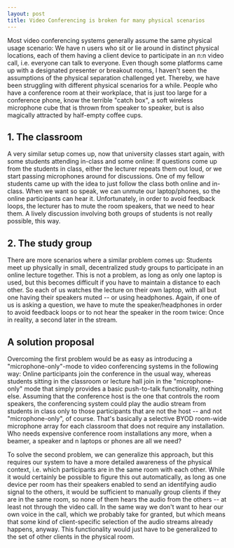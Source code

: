 ```yaml
---
layout: post
title: Video Conferencing is broken for many physical scenarios
---
```


Most video conferencing systems generally assume the same physical usage scenario: We have n users who sit or lie around in distinct physical locations, each of them having a client device to participate in an n:n video call, i.e. everyone can talk to everyone. Even though some platforms came up with a designated presenter or breakout rooms, I haven't seen the assumptions of the physical separation challenged yet. Thereby, we have been struggling with different physical scenarios for a while. People who have a conference room at their workplace, that is just too large for a conference phone, know the terrible "catch box", a soft wireless microphone cube that is thrown from speaker to speaker, but is also magically attracted by half-empty coffee cups.

## 1. The classroom

A very similar setup comes up, now that university classes start again, with some students attending in-class and some online: If questions come up from the students in class, either the lecturer repeats them out loud, or we start passing microphones around for discussions. One of my fellow students came up with the idea to just follow the class both online and in-class. When we want so speak, we can unmute our laptop/phones, so the online participants can hear it. Unfortunately, in order to avoid feedback loops, the lecturer has to mute the room speakers, that we need to hear them. A lively discussion involving both groups of students is not really possible, this way.

## 2. The study group

There are more scenarios where a similar problem comes up: Students meet up physically in small, decentralized study groups to participate in an online lecture together. This is not a problem, as long as only one laptop is used, but this becomes difficult if you have to maintain a distance to each other. So each of us watches the lecture on their own laptop, with all but one having their speakers muted -- or using headphones. Again, if one of us is asking a question, we have to mute the speaker/headphones in order to avoid feedback loops or to not hear the speaker in the room twice: Once in reality, a second later in the stream.

## A solution proposal

Overcoming the first problem would be as easy as introducing a "microphone-only"-mode to video conferencing systems in the following way: Online participants join the conference in the usual way, whereas students sitting in the classroom or lecture hall join in the "microphone-only" mode that simply provides a basic push-to-talk functionality, nothing else. Assuming that the conference host is the one that controls the room speakers, the conferencing system could play the audio stream from students in class only to those participants that are not the host -- and not "microphone-only", of course. That's basically a selective BYOD room-wide microphone array for each classroom that does not require any installation. Who needs expensive conference room installations any more, when a beamer, a speaker and n laptops or phones are all we need?

To solve the second problem, we can generalize this approach, but this requires our system to have a more detailed awareness of the physical context, i.e. which participants are in the same room with each other. While it would certainly be possible to figure this out automatically, as long as one device per room has their speakers enabled to send an identifying audio signal to the others, it would be sufficient to manually group clients if they are in the same room, so none of them hears the audio from the others -- at least not through the video call. In the same way we don't want to hear our own voice in the call, which we probably take for granted, but which means that some kind of client-specific selection of the audio streams already happens, anyway. This functionality would just have to be generalized to the set of other clients in the physical room.
